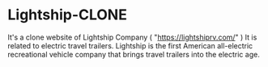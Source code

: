 # Lightship-CLONE
It's a clone website of Lightship Company ( "https://lightshiprv.com/" ) It is related to electric travel trailers. Lightship is the first American all-electric recreational vehicle company that brings travel trailers into the electric age.
